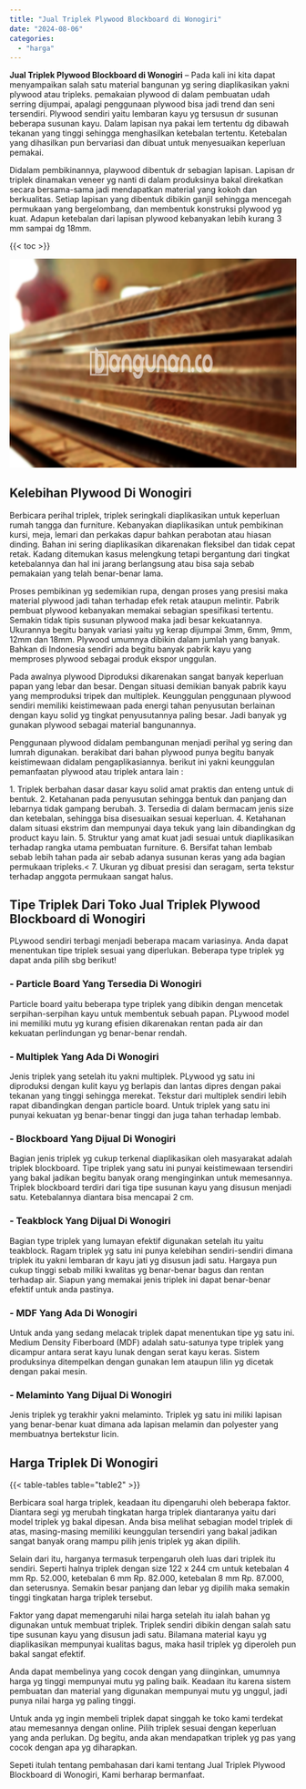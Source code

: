```yaml
---
title: "Jual Triplek Plywood Blockboard di Wonogiri"
date: "2024-08-06"
categories: 
  - "harga"
---
```


**Jual Triplek Plywood Blockboard di Wonogiri** – Pada kali ini kita dapat menyampaikan salah satu material bangunan yg sering diaplikasikan yakni plywood atau tripleks. pemakaian plywood di dalam pembuatan udah serring dijumpai, apalagi penggunaan plywood bisa jadi trend dan seni tersendiri. Plywood sendiri yaitu lembaran kayu yg tersusun dr susunan beberapa susunan kayu. Dalam lapisan nya pakai lem tertentu dg dibawah tekanan yang tinggi sehingga menghasilkan ketebalan tertentu. Ketebalan yang dihasilkan pun bervariasi dan dibuat untuk menyesuaikan keperluan pemakai.

Didalam pembikinannya, playwood dibentuk dr sebagian lapisan. Lapisan dr triplek dinamakan veneer yg nanti di dalam produksinya bakal direkatkan secara bersama-sama jadi mendapatkan material yang kokoh dan berkualitas. Setiap lapisan yang dibentuk dibikin ganjil sehingga mencegah permukaan yang bergelombang, dan membentuk konstruksi plywood yg kuat. Adapun ketebalan dari lapisan plywood kebanyakan lebih kurang 3 mm sampai dg 18mm.

{{< toc >}}

![Jual Triplek Plywood Blockboard di Wonogiri](/images/jual-triplek-murah-08.png)

## Kelebihan Plywood Di Wonogiri

Berbicara perihal triplek, triplek seringkali diaplikasikan untuk keperluan rumah tangga dan furniture. Kebanyakan diaplikasikan untuk pembikinan kursi, meja, lemari dan perkakas dapur bahkan perabotan atau hiasan dinding. Bahan ini sering diaplikasikan dikarenakan fleksibel dan tidak cepat retak. Kadang ditemukan kasus melengkung tetapi bergantung dari tingkat ketebalannya dan hal ini jarang berlangsung atau bisa saja sebab pemakaian yang telah benar-benar lama.

Proses pembikinan yg sedemikian rupa, dengan proses yang presisi maka material plywood jadi tahan terhadap efek retak ataupun melintir. Pabrik pembuat plywood kebanyakan memakai sebagian spesifikasi tertentu. Semakin tidak tipis susunan plywood maka jadi besar kekuatannya. Ukurannya begitu banyak variasi yaitu yg kerap dijumpai 3mm, 6mm, 9mm, 12mm dan 18mm. Plywood umumnya dibikin dalam jumlah yang banyak. Bahkan di Indonesia sendiri ada begitu banyak pabrik kayu yang memproses plywood sebagai produk ekspor unggulan.

Pada awalnya plywood Diproduksi dikarenakan sangat banyak keperluan papan yang lebar dan besar. Dengan situasi demikian banyak pabrik kayu yang memproduksi tripek dan multiplek. Keunggulan penggunaan plywood sendiri memiliki keistimewaan pada energi tahan penyusutan berlainan dengan kayu solid yg tingkat penyusutannya paling besar. Jadi banyak yg gunakan plywood sebagai material bangunannya.

Penggunaan plywood didalam pembangunan menjadi perihal yg sering dan lumrah digunakan. berakibat dari bahan plywood punya begitu banyak keistimewaan didalam pengaplikasiannya. berikut ini yakni keunggulan pemanfaatan plywood atau triplek antara lain :

1\. Triplek berbahan dasar dasar kayu solid amat praktis dan enteng untuk di bentuk. 2. Ketahanan pada penyusutan sehingga bentuk dan panjang dan lebarnya tidak gampang berubah. 3. Tersedia di dalam bermacam jenis size dan ketebalan, sehingga bisa disesuaikan sesuai keperluan. 4. Ketahanan dalam situasi ekstrim dan mempunyai daya tekuk yang lain dibandingkan dg product kayu lain. 5. Struktur yang amat kuat jadi sesuai untuk diaplikasikan terhadap rangka utama pembuatan furniture. 6. Bersifat tahan lembab sebab lebih tahan pada air sebab adanya susunan keras yang ada bagian permukaan tripleks.< 7. Ukuran yg dibuat presisi dan seragam, serta tekstur terhadap anggota permukaan sangat halus.

## Tipe Triplek Dari Toko Jual Triplek Plywood Blockboard di Wonogiri

PLywood sendiri terbagi menjadi beberapa macam variasinya. Anda dapat menentukan tipe triplek sesuai yang diperlukan. Beberapa type triplek yg dapat anda pilih sbg berikut!

### \- Particle Board Yang Tersedia Di Wonogiri

Particle board yaitu beberapa type triplek yang dibikin dengan mencetak serpihan-serpihan kayu untuk membentuk sebuah papan. PLywood model ini memiliki mutu yg kurang efisien dikarenakan rentan pada air dan kekuatan perlindungan yg benar-benar rendah.

### \- Multiplek Yang Ada Di Wonogiri

Jenis triplek yang setelah itu yakni multiplek. PLywood yg satu ini diproduksi dengan kulit kayu yg berlapis dan lantas dipres dengan pakai tekanan yang tinggi sehingga merekat. Tekstur dari multiplek sendiri lebih rapat dibandingkan dengan particle board. Untuk triplek yang satu ini punyai kekuatan yg benar-benar tinggi dan juga tahan terhadap lembab.

### \- Blockboard Yang Dijual Di Wonogiri

Bagian jenis triplek yg cukup terkenal diaplikasikan oleh masyarakat adalah triplek blockboard. Tipe triplek yang satu ini punyai keistimewaan tersendiri yang bakal jadikan begitu banyak orang menginginkan untuk memesannya. Triplek blockboard terdiri dari tiga tipe susunan kayu yang disusun menjadi satu. Ketebalannya diantara bisa mencapai 2 cm.

### \- Teakblock Yang Dijual Di Wonogiri

Bagian type triplek yang lumayan efektif digunakan setelah itu yaitu teakblock. Ragam triplek yg satu ini punya kelebihan sendiri-sendiri dimana triplek itu yakni lembaran dr kayu jati yg disusun jadi satu. Hargaya pun cukup tinggi sebab miliki kwalitas yg benar-benar bagus dan rentan terhadap air. Siapun yang memakai jenis triplek ini dapat benar-benar efektif untuk anda pastinya.

### \- MDF Yang Ada Di Wonogiri

Untuk anda yang sedang melacak triplek dapat menentukan tipe yg satu ini. Medium Density Fiberboard (MDF) adalah satu-satunya type triplek yang dicampur antara serat kayu lunak dengan serat kayu keras. Sistem produksinya ditempelkan dengan gunakan lem ataupun lilin yg dicetak dengan pakai mesin.

### \- Melaminto Yang Dijual Di Wonogiri

Jenis triplek yg terakhir yakni melaminto. Triplek yg satu ini miliki lapisan yang benar-benar kuat dimana ada lapisan melamin dan polyester yang membuatnya bertekstur licin.

## Harga Triplek Di Wonogiri

{{< table-tables table="table2" >}}

Berbicara soal harga triplek, keadaan itu dipengaruhi oleh beberapa faktor. Diantara segi yg merubah tingkatan harga triplek diantaranya yaitu dari model triplek yg bakal dipesan. Anda bisa melihat sebagian model triplek di atas, masing-masing memiliki keunggulan tersendiri yang bakal jadikan sangat banyak orang mampu pilih jenis triplek yg akan dipilih.

Selain dari itu, harganya termasuk terpengaruh oleh luas dari triplek itu sendiri. Seperti halnya triplek dengan size 122 x 244 cm untuk ketebalan 4 mm Rp. 52.000, ketebalan 6 mm Rp. 82.000, ketebalan 8 mm Rp. 87.000, dan seterusnya. Semakin besar panjang dan lebar yg dipilih maka semakin tinggi tingkatan harga triplek tersebut.

Faktor yang dapat memengaruhi nilai harga setelah itu ialah bahan yg digunakan untuk membuat triplek. Triplek sendiri dibikin dengan salah satu tipe susunan kayu yang disusun jadi satu. Bilamana material kayu yg diaplikasikan mempunyai kualitas bagus, maka hasil triplek yg diperoleh pun bakal sangat efektif.

Anda dapat membelinya yang cocok dengan yang diinginkan, umumnya harga yg tinggi mempunyai mutu yg paling baik. Keadaan itu karena sistem pembuatan dan material yang digunakan mempunyai mutu yg unggul, jadi punya nilai harga yg paling tinggi.

Untuk anda yg ingin membeli triplek dapat singgah ke toko kami terdekat atau memesannya dengan online. Pilih triplek sesuai dengan keperluan yang anda perlukan. Dg begitu, anda akan mendapatkan triplek yg pas yang cocok dengan apa yg diharapkan.

Sepeti itulah tentang pembahasan dari kami tentang Jual Triplek Plywood Blockboard di Wonogiri, Kami berharap bermanfaat.
